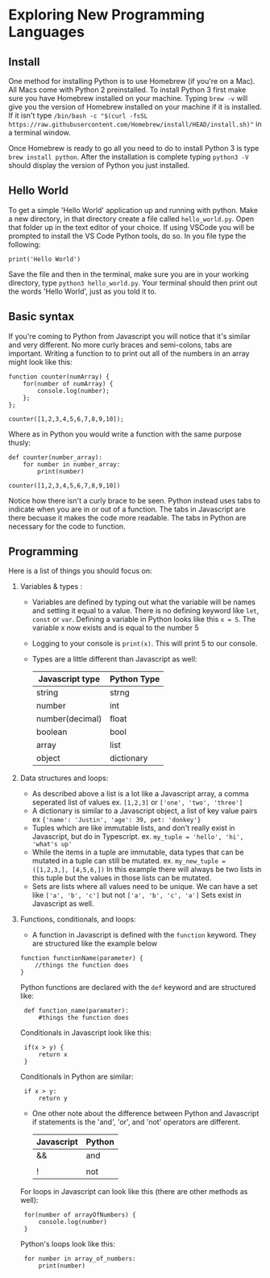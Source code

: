 # Exploring New Programming Languages

## Install

One method for installing Python is to use Homebrew (if you're on a Mac). All Macs come with Python 2 preinstalled. To install Python 3 first make sure you have Homebrew installed on your machine. Typing `brew -v` will give you the version of Homebrew installed on your machine if it is installed. If it isn't type `/bin/bash -c "$(curl -fsSL https://raw.githubusercontent.com/Homebrew/install/HEAD/install.sh)"` in a terminal window.

Once Homebrew is ready to go all you need to do to install Python 3 is type `brew install python`. After the installation is complete typing `python3 -V` should display the version of Python you just installed.

## Hello World

To get a simple 'Hello World' application up and running with python. Make a new directory, in that directory create a file called `hello_world.py`. Open that folder up in the text editor of your choice. If using VSCode you will be prompted to install the VS Code Python tools, do so. In you file type the following:

`print('Hello World')`

Save the file and then in the terminal, make sure you are in your working directory, type `python3 hello_world.py`. Your terminal should then print out the words 'Hello World', just as you told it to.

## Basic syntax

If you're coming to Python from Javascript you will notice that it's similar and very different. No more curly braces and semi-colons, tabs are important. Writing a function to to print out all of the numbers in an array might look like this:

```
function counter(numArray) {
    for(number of numArray) {
        console.log(number);
    };
};

counter([1,2,3,4,5,6,7,8,9,10]);
```

Where as in Python you would write a function with the same purpose thusly:

```
def counter(number_array):
    for number in number_array:
        print(number)

counter([1,2,3,4,5,6,7,8,9,10])
```

Notice how there isn't a curly brace to be seen. Python instead uses tabs to indicate when you are in or out of a function. The tabs in Javascript are there becuase it makes the code more readable. The tabs in Python are necessary for the code to function.

## Programming

Here is a list of things you should focus on:

1. Variables & types :

   - Variables are defined by typing out what the variable will be names and setting it equal to a value. There is no defining keyword like `let`, `const` or `var`. Defining a variable in Python looks like this `x = 5`. The variable x now exists and is equal to the number 5
   - Logging to your console is `print(x)`. This will print 5 to our console.
   - Types are a little different than Javascript as well:

     | Javascript type | Python Type |
     | --------------- | ----------- |
     | string          | strng       |
     | number          | int         |
     | number(decimal) | float       |
     | boolean         | bool        |
     | array           | list        |
     | object          | dictionary  |

2. Data structures and loops:

   - As described above a list is a lot like a Javascript array, a comma seperated list of values ex. `[1,2,3]` or `['one', 'two', 'three']`
   - A dictionary is similar to a Javascript object, a list of key value pairs ex `{'name': 'Justin', 'age': 39, pet: 'donkey'}`
   - Tuples which are like immutable lists, and don't really exist in Javascript, but do in Typescript. ex. `my_tuple = 'hello', 'hi', 'what's up'`
   - While the items in a tuple are immutable, data types that can be mutated in a tuple can still be mutated. ex. `my_new_tuple = ([1,2,3,], [4,5,6,])`
     In this example there will always be two lists in this tuple but the values in those lists can be mutated.
   - Sets are lists where all values need to be unique.  We can have a set like `['a', 'b', 'c']` but not `['a', 'b', 'c', 'a']` Sets exist in Javascript as well.

3. Functions, conditionals, and loops:

   - A function in Javascript is defined with the `function` keyword.  They are structured like the example below 

   ```
   function functionName(parameter) {
       //things the function does
   }
   ```
   Python functions are declared with the `def` keyword and are structured like:

   ```
    def function_name(paramater):
        #things the function does
   ```

   Conditionals in Javascript look like this:
   ```
    if(x > y) {
        return x
    }
   ```

   Conditionals in Python are similar:

   ```
    if x > y:
        return y
   ```

    - One other note about the difference between Python and Javascript if statements is the 'and', 'or', and 'not' operators are different.

        | Javascript | Python |
        | ---------- | ------ |
        | &&         | and    |
        | ||         | or     |
        | !          | not    |


   For loops in Javascript can look like this (there are other methods as well):

   ```
    for(number of arrayOfNumbers) {
        console.log(number)
    }
   ```

   Python's loops look like this:

   ```
    for number in array_of_numbers:
        print(number)
   ```



